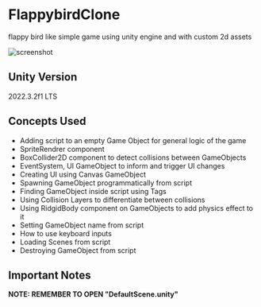 # FlappybirdClone
flappy bird like simple game using unity engine and with custom 2d assets

![screenshot](https://github.com/sinamhdn/unity-flappybird-clone/assets/34884156/d9a6b09e-117a-4ede-a030-2e9fbd199dd5)

## Unity Version
2022.3.2f1 LTS

## Concepts Used
- Adding script to an empty Game Object for general logic of the game
- SpriteRendrer component
- BoxCollider2D component to detect collisions between GameObjects
- EventSystem, UI GameObject to inform and trigger UI changes
- Creating UI using Canvas GameObject
- Spawning GameObject programmatically from script
- Finding GameObject inside script using Tags
- Using Collision Layers to differentiate between collisions
- Using RidgidBody component on GameObjects to add physics effect to it
- Setting GameObject name from script
- How to use keyboard inputs
- Loading Scenes from script
- Destroying GameObject from script

## Important Notes
**NOTE: REMEMBER TO OPEN "DefaultScene.unity"**

